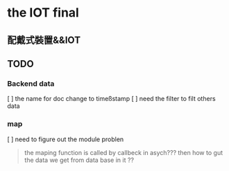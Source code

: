 # the IOT final
## 配戴式裝置&&IOT

## TODO 
### Backend data
 [ ] the name for doc change to timeßstamp
 [ ] need the filter to filt others data
### map 
 [ ] need to figure out the module problen
 
> the maping function is called by callbeck in asych??? then how to gut the data we get from data base in it ??

